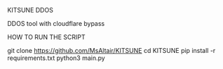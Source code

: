 KITSUNE DDOS

DDOS tool with cloudflare bypass

HOW TO RUN THE SCRIPT

git clone https://github.com/MsAltair/KITSUNE
cd KITSUNE 
pip install -r requirements.txt
python3 main.py

